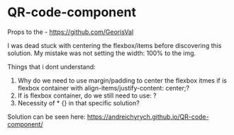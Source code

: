 # QR-code-component

Props to the - https://github.com/GeorisVal 

I was dead stuck with centering the flexbox/items before discovering this solution. My mistake was not setting the width: 100% to the img. 

Things that i dont understand: 
1. Why do we need to use margin/padding to center the flexbox itmes if <body> is flexbox container with align-items/justify-content: center;?
2. If <body> is flexbox container, do we still need to use: <meta name="viewport" content="width=device-width, initial-scale=1.0"> ?
3. Necessity of * {} in that specific solution?

Solution can be seen here: https://andreichyrych.github.io/QR-code-component/ 
